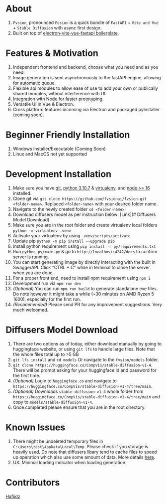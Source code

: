 # About

1. `Fvsion`, pronounced `Fusion` is a quick bundle of `FastAPI` + `Vite and Vue` + `Stable Diffusion` with async first design.
1. Built on top of [electron-vite-vue-fastapi boilerplate](https://github.com/Hafiidz/electron-vite-vue-fastapi).

# Features & Motivation
1. Independent frontend and backend, choose what you need and as you need.
1. Image generation is sent asynchronously to the fastAPI engine, allowing for automatic queue.
1. Flexible api modules to allow ease of use to add your own or publically shared modules, without interference with UI.
1. Integration with Node for faster prototyping.
1. Versatile UI in Vue & Electron.
1. Cross platform features incoming via Electron and packaged pyInstaller (coming soon).

# Beginner Friendly Installation 
1. Windows Installer/Executable (Coming Soon)
1. Linux and MacOS not yet supported

# Development Installation
1. Make sure you have [git](https://git-scm.com/downloads), [python 3.10.7](https://www.python.org/downloads/) & [virtualenv](https://pypi.org/project/virtualenv/), and [node >= 16](https://nodejs.org/en/) installed.
1. Clone git via `git clone https://github.com/fvsionai/fvsion.git <folder-name>`. Replaced `<folder-name>` with your desired folder name.
1. Navigate to the newly created folder `cd <folder-name>`
1. Download diffusers model as per instruction below: [Link](# Diffusers Model Download)
1. Make sure you are in the root folder and create virtualenv local folders `python -m virtualenv .venv`
1. Activate your virtualenv by using `.venv/scripts/activate`
1. Update pip `python -m pip install --upgrade pip`
1. Install python requirement using `pip install -r py/requirements.txt`
1. Run `python py/main.py` & go to `http://localhost:4242/docs` to confirm server is running. 
1. You can start generating image by directly interacting with the built in SwaggerAPI. Click "CTRL + C" while in terminal to close the server when you are done.
1. For a proper front end, need to install npm requirement using `npm i`
1. Development run via `npm run dev`
1. _(Optional)_ You can run `npm run build` to generate standalone exe files. Do note however it might take a while (~30 minutes on AMD Ryzen 5 1600), especially for the first run.
1. _(Recommended)_ Please send PR for any improvement suggestions. Very much welcomed.

# Diffusers Model Download
1. There are two options as of today, either download manually by going to huggingface website, or using `git lfs` to handle large files. Note that the whole files total up to >5 GB
1. `git lfs install` and `cd models` Or navigate to the `fvsion/models` folder.
1. `git clone https://huggingface.co/CompVis/stable-diffusion-v1-4`. There will be prompt asking for your huggingface id and password for the first time.
1. _(Optional)_ Login to `huggingface.co` and navigate to `https://huggingface.co/CompVis/stable-diffusion-v1-4/tree/main`.
1. _(Optional)_ Downloads `stable-diffusion-v1-4` whole folder from `https://huggingface.co/CompVis/stable-diffusion-v1-4/tree/main` and copy to `models/stable-diffusion-v1-4`.
1. Once completed please ensure that you are in the root directory.

# Known Issues
1. There might be undeleted temporary files in `C:\Users\test\AppData\Local\Temp`. Please check if you storage is heavily used. Do note that diffusers libary tend to cache files to speed up operation which also use some amount of data. More details [here](https://huggingface.co/docs/datasets/cache). 
1. UX: Minimal loading indicator when loading generation. 

# Contributors

[Hafiidz](https://github.com/Hafiidz/)



